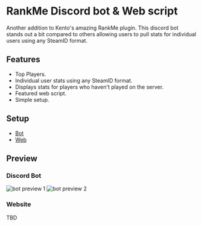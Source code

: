 # RankMe Discord bot & Web script
Another addition to Kento's amazing RankMe plugin. This discord bot stands out a bit compared to others allowing users to pull stats for individual users using any SteamID format.

## Features
- Top Players.
- Individual user stats using any SteamID format.
- Displays stats for players who haven't played on the server.
- Featured web script.
- Simple setup.

## Setup
- [Bot](/bot/README.md)
- [Web](/web/README.md)

## Preview

### Discord Bot
![bot preview 1](https://i.imgur.com/ZRktKLJ.png)
![bot preview 2](https://i.imgur.com/MmyRWFW.png)

### Website
TBD
